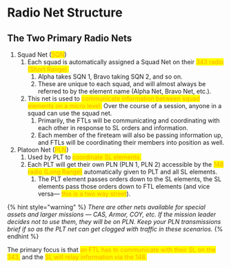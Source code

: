# Radio Net Structure

## The Two Primary Radio Nets

1. Squad Net (<mark style="color:orange;">SQN</mark>)
   1. &#x20;Each squad is automatically assigned a Squad Net on their <mark style="color:orange;">343 radio (Short Range).</mark>
      1. &#x20;Alpha takes SQN 1, Bravo taking SQN 2, and so on.&#x20;
      2. These are unique to each squad, and will almost always be referred to by the element name (Alpha Net, Bravo Net, etc.).
   2. This net is used to <mark style="color:orange;">communicate information between squad elements on a micro level.</mark> Over the course of a session, anyone in a squad can use the squad net.&#x20;
      1. Primarily, the FTLs will be communicating and coordinating with each other in response to SL orders and information.&#x20;
      2. Each member of the fireteam will also be passing information up, and FTLs will be coordinating their members into position as well.
2. &#x20;Platoon Net (<mark style="color:orange;">PLN</mark>)
   1. Used by PLT to <mark style="color:orange;">coordinate SL elements.</mark>&#x20;
   2. Each PLT will get their own PLN (PLN 1, PLN 2) accessible by the <mark style="color:orange;">148 radio (Long Range)</mark> automatically given to PLT and all SL elements.&#x20;
      1. The PLT element passes orders down to the SL elements, the SL elements pass those orders down to FTL elements (and vice versa— <mark style="color:orange;">this is a two way street</mark>).&#x20;

{% hint style="warning" %}
_There are other nets available for special assets and larger missions — CAS, Armor, COY, etc. If the mission leader decides not to use them, they will be on PLN. Keep your PLN transmissions brief if so as the PLT net can get clogged with traffic in these scenarios._
{% endhint %}

The primary focus is that <mark style="color:orange;">an FTL has to communicate with their SL on the 343,</mark> and the <mark style="color:orange;">SL will relay information via the 148.</mark>



